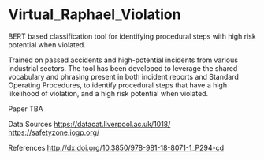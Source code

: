 # Virtual_Raphael_Violation
BERT based classification tool for identifying procedural steps with high risk potential when violated.

Trained on passed accidents and high-potential incidents from various industrial sectors. 
The tool has been developed to leverage the shared vocabulary and phrasing present in both incident reports and Standard Operating Procedures,
to identify procedural steps that have a high likelihood of violation, and a high risk potential when violated.

Paper
TBA

Data Sources
https://datacat.liverpool.ac.uk/1018/
https://safetyzone.iogp.org/

References
http://dx.doi.org/10.3850/978-981-18-8071-1_P294-cd
